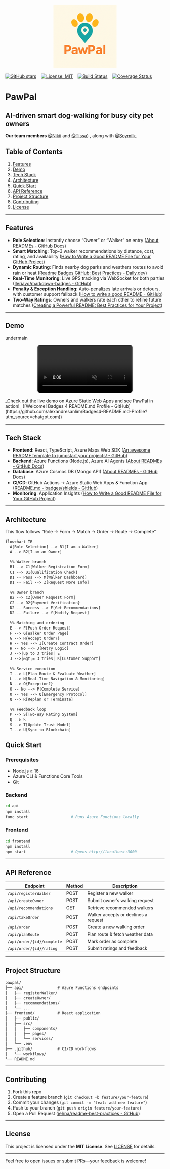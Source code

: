<p align="center">
  <img src="logo.png" width="200"/>
</p>

[![GitHub stars](https://img.shields.io/github/stars/yourusername/pawpal?style=social)](https://github.com/yourusername/pawpal/stargazers) &ensp;
[![License: MIT](https://img.shields.io/badge/License-MIT-yellow.svg)](https://opensource.org/licenses/MIT) &ensp;
[![Build Status](https://img.shields.io/github/actions/workflow/status/yourusername/pawpal/ci.yml?branch=main)](https://github.com/yourusername/pawpal/actions) &ensp;
[![Coverage Status](https://img.shields.io/codecov/c/github/yourusername/pawpal)](https://codecov.io/gh/yourusername/pawpal) 
# PawPal

**AI-driven smart dog-walking for busy city pet owners** 
---

**Our team members** [@Nikii](https://github.com/mannaandpoem) and [@Tissa](https://github.com/Tissaaaaaa)) , along with [@Soymilk](https://github.com/Soyamilkk).

## Table of Contents  
1. [Features](#features)  
2. [Demo](#demo)  
3. [Tech Stack](#tech-stack)  
4. [Architecture](#architecture)  
5. [Quick Start](#quick-start)  
6. [API Reference](#api-reference)  
7. [Project Structure](#project-structure)  
8. [Contributing](#contributing)  
9. [License](#license)  

---

## Features  
- **Role Selection**: Instantly choose “Owner” or “Walker” on entry  ([About READMEs - GitHub Docs](https://docs.github.com/repositories/managing-your-repositorys-settings-and-features/customizing-your-repository/about-readmes?utm_source=chatgpt.com))  
- **Smart Matching**: Top-3 walker recommendations by distance, cost, rating, and availability  ([How to Write a Good README File for Your GitHub Project](https://www.freecodecamp.org/news/how-to-write-a-good-readme-file/?utm_source=chatgpt.com))  
- **Dynamic Routing**: Finds nearby dog parks and weathers routes to avoid rain or heat  ([Readme Badges GitHub: Best Practices - Daily.dev](https://daily.dev/blog/readme-badges-github-best-practices?utm_source=chatgpt.com))  
- **Real-Time Monitoring**: Live GPS tracking via WebSocket for both parties  ([Ileriayo/markdown-badges - GitHub](https://github.com/Ileriayo/markdown-badges?utm_source=chatgpt.com))  
- **Penalty & Exception Handling**: Auto-penalizes late arrivals or detours, with customer support fallback  ([How to write a good README - GitHub](https://github.com/banesullivan/README?utm_source=chatgpt.com))  
- **Two-Way Ratings**: Owners and walkers rate each other to refine future matches  ([Creating a Powerful README: Best Practices for Your Project](https://medium.com/%40berastis/creating-a-powerful-readme-best-practices-for-your-project-f974a1e69a51?utm_source=chatgpt.com))  

---

## Demo  
undermain
<p align="center">
  <video src="assets/demo.mp4" controls muted style="max-width:100%;border-radius:8px;"></video>
</p>  
_Check out the live demo on Azure Static Web Apps and see PawPal in action!_  ([Welcome! Badges 4 README.md Profile - GitHub](https://github.com/alexandresanlim/Badges4-README.md-Profile?utm_source=chatgpt.com))

---

## Tech Stack  
- **Frontend**: React, TypeScript, Azure Maps Web SDK  ([An awesome README template to jumpstart your projects! - GitHub](https://github.com/othneildrew/Best-README-Template?utm_source=chatgpt.com))  
- **Backend**: Azure Functions (Node.js), Azure AI Agents  ([About READMEs - GitHub Docs](https://docs.github.com/repositories/managing-your-repositorys-settings-and-features/customizing-your-repository/about-readmes?utm_source=chatgpt.com))  
- **Database**: Azure Cosmos DB (Mongo API)  ([About READMEs - GitHub Docs](https://docs.github.com/repositories/managing-your-repositorys-settings-and-features/customizing-your-repository/about-readmes?utm_source=chatgpt.com))  
- **CI/CD**: GitHub Actions → Azure Static Web Apps & Function App  ([README.md - badges/shields - GitHub](https://github.com/badges/shields/blob/master/README.md?utm_source=chatgpt.com))  
- **Monitoring**: Application Insights  ([How to Write a Good README File for Your GitHub Project](https://www.freecodecamp.org/news/how-to-write-a-good-readme-file/?utm_source=chatgpt.com))  

---

## Architecture  
This flow follows “Role → Form → Match → Order → Route → Complete” 
```mermaid
flowchart TB
  A[Role Selection] --> B1[I am a Walker]
  A --> B2[I am an Owner]

  %% Walker branch
  B1 --> C1[Walker Registration Form]
  C1 --> D1{Qualification Check}
  D1 -- Pass --> M[Walker Dashboard]
  D1 -- Fail --> Z[Request More Info]

  %% Owner branch
  B2 --> C2[Owner Request Form]
  C2 --> D2{Payment Verification}
  D2 -- Success --> E[Get Recommendations]
  D2 -- Failure --> Y[Modify Request]

  %% Matching and ordering
  E --> F[Push Order Request]
  F --> G[Walker Order Page]
  G --> H{Accept Order?}
  H -- Yes --> I[Create Contract Order]
  H -- No --> J[Retry Logic]
  J -->|up to 3 tries| E
  J -->|&gt;= 3 tries| K[Customer Support]

  %% Service execution
  I --> L[Plan Route & Evaluate Weather]
  L --> N[Real-Time Navigation & Monitoring]
  N --> O{Exception?}
  O -- No --> P[Complete Service]
  O -- Yes --> Q[Emergency Protocol]
  Q --> R[Replan or Terminate]

  %% Feedback loop
  P --> S[Two-Way Rating System]
  Q --> S
  S --> T[Update Trust Model]
  T --> U[Sync to Blockchain]

```


## Quick Start

### Prerequisites  
- Node.js ≥ 16  
- Azure CLI & Functions Core Tools  
- Git  

### Backend  
```bash
cd api
npm install
func start                   # Runs Azure Functions locally
```

### Frontend  
```bash
cd frontend
npm install
npm start                    # Opens http://localhost:3000
```

---

## API Reference  
| Endpoint                        | Method | Description                           |
|---------------------------------|--------|---------------------------------------|
| `/api/registerWalker`           | POST   | Register a new walker                 |
| `/api/createOwner`              | POST   | Submit owner’s walking request        |
| `/api/recommendations`          | GET    | Retrieve recommended walkers          |
| `/api/takeOrder`                | POST   | Walker accepts or declines a request  |
| `/api/order`                    | POST   | Create a new walking order            |
| `/api/planRoute`                | POST   | Plan route & fetch weather data       |
| `/api/order/{id}/complete`      | POST   | Mark order as complete                |
| `/api/order/{id}/rating`        | POST   | Submit ratings and feedback           |  ([A simple README.md template - GitHub Gist](https://gist.github.com/DomPizzie/7a5ff55ffa9081f2de27c315f5018afc?utm_source=chatgpt.com))

---

## Project Structure  
```
pawpal/
├── api/               # Azure Functions endpoints
│   ├── registerWalker/
│   ├── createOwner/
│   ├── recommendations/
│   └── ...
├── frontend/          # React application
│   ├── public/
│   ├── src/
│   │   ├── components/
│   │   ├── pages/
│   │   └── services/
│   └── .env
├── .github/           # CI/CD workflows
│   └── workflows/
└── README.md
```  

---

## Contributing  
1. Fork this repo  
2. Create a feature branch (`git checkout -b feature/your-feature`)  
3. Commit your changes (`git commit -m "feat: add new feature"`)  
4. Push to your branch (`git push origin feature/your-feature`)  
5. Open a Pull Request  ([jehna/readme-best-practices - GitHub](https://github.com/jehna/readme-best-practices?utm_source=chatgpt.com))

---

## License  
This project is licensed under the **MIT License**. See [LICENSE](LICENSE) for details.

---
Feel free to open issues or submit PRs—your feedback is welcome! 
